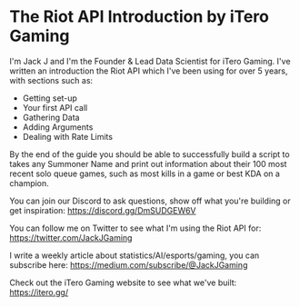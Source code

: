 # The Riot API Introduction by iTero Gaming

I'm Jack J and I'm the Founder & Lead Data Scientist for iTero Gaming. I've written an introduction the Riot API which I've been using for over 5 years, with sections such as:

- Getting set-up
- Your first API call
- Gathering Data
- Adding Arguments
- Dealing with Rate Limits

By the end of the guide you should be able to successfully build a script to takes any Summoner Name and print out information about their 100 most recent solo queue games, such as most kills in a game or best KDA on a champion. 

You can join our Discord to ask questions, show off what you're building or get inspiration: https://discord.gg/DmSUDGEW6V

You can follow me on Twitter to see what I'm using the Riot API for: https://twitter.com/JackJGaming

I write a weekly article about statistics/AI/esports/gaming, you can subscribe here: https://medium.com/subscribe/@JackJGaming

Check out the iTero Gaming website to see what we've built: https://itero.gg/
